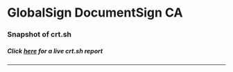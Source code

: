 # GlobalSign DocumentSign CA
### Snapshot of crt.sh
##### Click [here](https://crt.sh/?q=3F34B4DDA74B42704656230BA80F92148EEB84803E86593BEBE00D074B82BC2B) for a live crt.sh report

---
